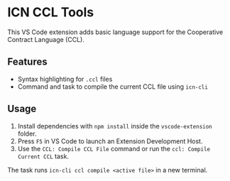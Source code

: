 # ICN CCL Tools

This VS Code extension adds basic language support for the
Cooperative Contract Language (CCL).

## Features

- Syntax highlighting for `.ccl` files
- Command and task to compile the current CCL file using `icn-cli`

## Usage

1. Install dependencies with `npm install` inside the `vscode-extension` folder.
2. Press `F5` in VS Code to launch an Extension Development Host.
3. Use the `CCL: Compile CCL File` command or run the `ccl: Compile Current CCL` task.

The task runs `icn-cli ccl compile <active file>` in a new terminal.
